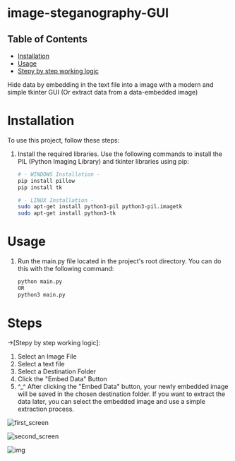 # image-steganography-GUI

## Table of Contents
- [Installation](#installation)
- [Usage](#usage)
- [Stepy by step working logic](#steps)
  
Hide data by embedding in the text file into a image with a modern and simple tkinter GUI
(Or extract data from a data-embedded image)

# Installation

To use this project, follow these steps:

1. Install the required libraries. Use the following commands to install the PIL (Python Imaging Library) and tkinter libraries using pip:

   ```bash
   # - WINDOWS Installation -
   pip install pillow
   pip install tk

   # - LINUX Installation -
   sudo apt-get install python3-pil python3-pil.imagetk
   sudo apt-get install python3-tk

# Usage
1. Run the main.py file located in the project's root directory. You can do this with the following command:
   ```bash
   python main.py
   OR
   python3 main.py

# Steps
->[Stepy by step working logic]:
1. Select an Image File
2. Select a text file
3. Select a Destination Folder
4. Click the "Embed Data" Button
5. ^_^ After clicking the "Embed Data" button, your newly embedded image will be saved in the chosen destination folder. If you want to extract the data later, you can select the embedded image and use a simple extraction process.

![first_screen](https://user-images.githubusercontent.com/101993364/200196667-0f6a0777-24a7-4831-a6ab-bb59abff38a6.png)

![second_screen](https://user-images.githubusercontent.com/101993364/200196811-3280b863-334e-4e96-a883-5eed2f9cf463.png)

![img](https://user-images.githubusercontent.com/101993364/200428001-8cb82509-6221-427d-9537-615accbef44f.jpeg)
